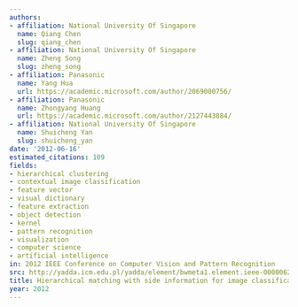 ```yaml
---
authors:
- affiliation: National University Of Singapore
  name: Qiang Chen
  slug: qiang_chen
- affiliation: National University Of Singapore
  name: Zheng Song
  slug: zheng_song
- affiliation: Panasonic
  name: Yang Hua
  url: https://academic.microsoft.com/author/2069000756/
- affiliation: Panasonic
  name: Zhongyang Huang
  url: https://academic.microsoft.com/author/2127443884/
- affiliation: National University Of Singapore
  name: Shuicheng Yan
  slug: shuicheng_yan
date: '2012-06-16'
estimated_citations: 109
fields:
- hierarchical clustering
- contextual image classification
- feature vector
- visual dictionary
- feature extraction
- object detection
- kernel
- pattern recognition
- visualization
- computer science
- artificial intelligence
in: 2012 IEEE Conference on Computer Vision and Pattern Recognition
src: http://yadda.icm.edu.pl/yadda/element/bwmeta1.element.ieee-000006248083
title: Hierarchical matching with side information for image classification
year: 2012
---
```

